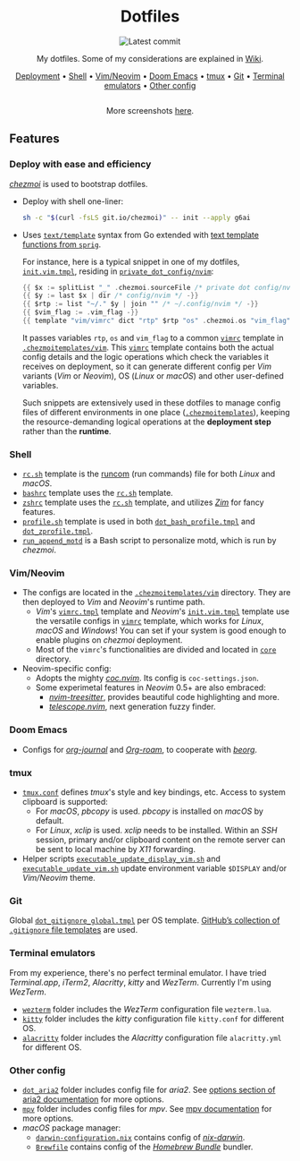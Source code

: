 <div align="center">

# Dotfiles

![Latest commit](https://img.shields.io/github/last-commit/g6ai/dotfiles?style=flat)

My dotfiles. Some of my considerations are explained in [Wiki](https://github.com/g6ai/dotfiles/wiki).

[Deployment](#deploy-with-ease-and-efficiency) • [Shell](#shell) • [Vim/Neovim](#vimneovim) • [Doom Emacs](#doom-emacs) • [tmux](#tmux) • [Git](#git) • [Terminal emulators](#terminal-emulators) • [Other config](#other-config)

<picture>
  <source media="(prefers-color-scheme: dark)" srcset="https://github.com/g6ai/dotfiles/wiki/screenshots/dark.png">
  <source media="(prefers-color-scheme: light)" srcset="https://github.com/g6ai/dotfiles/wiki/screenshots/light.png">
  <img alt="" src="https://github.com/g6ai/dotfiles/wiki/screenshots/dark.png">
</picture>

More screenshots [here](https://github.com/g6ai/dotfiles/wiki/Screenshots).

</div>

## Features

### Deploy with ease and efficiency

[*chezmoi*](https://www.chezmoi.io/) is used to bootstrap dotfiles.

* Deploy with shell one-liner:
    ```sh
    sh -c "$(curl -fsLS git.io/chezmoi)" -- init --apply g6ai
    ```

* Uses [`text/template`](https://pkg.go.dev/text/template) syntax from Go extended with [text template functions from `sprig`](http://masterminds.github.io/sprig/).

    For instance, here is a typical snippet in one of my dotfiles, [`init.vim.tmpl`](https://github.com/g6ai/dotfiles/blob/main/private_dot_config/nvim/init.vim.tmpl), residing in [`private_dot_config/nvim`](https://github.com/g6ai/dotfiles/tree/main/private_dot_config/nvim):
    ```go
    {{ $x := splitList "_" .chezmoi.sourceFile /* private dot config/nvim/init.vim.tmpl */ -}}
    {{ $y := last $x | dir /* config/nvim */ -}}
    {{ $rtp := list "~/." $y | join "" /* ~/.config/nvim */ -}}
    {{ $vim_flag := .vim_flag -}}
    {{ template "vim/vimrc" dict "rtp" $rtp "os" .chezmoi.os "vim_flag" $vim_flag -}}
    ```
    It passes variables `rtp`, `os` and `vim_flag` to a common [`vimrc`](https://github.com/g6ai/dotfiles/blob/main/.chezmoitemplates/vim/vimrc) template in [`.chezmoitemplates/vim`](https://github.com/g6ai/dotfiles/tree/main/.chezmoitemplates/vim). This [`vimrc`](https://github.com/g6ai/dotfiles/blob/main/.chezmoitemplates/vim/vimrc) template contains both the actual config details and the logic operations which check the variables it receives on deployment, so it can generate different config per *Vim* variants (*Vim* or *Neovim*), OS (*Linux* or *macOS*) and other user-defined variables.

    Such snippets are extensively used in these dotfiles to manage config files of different environments in one place ([`.chezmoitemplates`](https://github.com/g6ai/dotfiles/tree/main/.chezmoitemplates)), keeping the resource-demanding logical operations at the **deployment step** rather than the **runtime**.

### Shell
* [`rc.sh`](https://github.com/g6ai/dotfiles/blob/main/.chezmoitemplates/rc.sh) template is the [runcom](https://en.wikipedia.org/wiki/RUNCOM) (run commands) file for both *Linux* and *macOS*.
* [`bashrc`](https://github.com/g6ai/dotfiles/blob/main/.chezmoitemplates/bashrc) template uses the [`rc.sh`](https://github.com/g6ai/dotfiles/blob/main/.chezmoitemplates/rc.sh) template.
* [`zshrc`](https://github.com/g6ai/dotfiles/blob/main/.chezmoitemplates/zshrc) template uses the [`rc.sh`](https://github.com/g6ai/dotfiles/blob/main/.chezmoitemplates/rc.sh) template, and utilizes [*Zim*](https://zimfw.sh/) for fancy features.
* [`profile.sh`](https://github.com/g6ai/dotfiles/blob/main/.chezmoitemplates/profile.sh) template is used in both [`dot_bash_profile.tmpl`](https://github.com/g6ai/dotfiles/blob/main/dot_bash_profile.tmpl) and [`dot_zprofile.tmpl`](https://github.com/g6ai/dotfiles/blob/main/dot_zprofile.tmpl).
* [`run_append_motd`](https://github.com/g6ai/dotfiles/blob/main/run_append_motd) is a Bash script to personalize motd, which is run by *chezmoi*.

### Vim/Neovim
* The configs are located in the [`.chezmoitemplates/vim`](https://github.com/g6ai/dotfiles/tree/main/.chezmoitemplates/vim) directory. They are then deployed to *Vim* and *Neovim*'s runtime path.
    * *Vim*'s [`vimrc.tmpl`](https://github.com/g6ai/dotfiles/blob/main/dot_vim/vimrc.tmpl) template and *Neovim*'s [`init.vim.tmpl`](https://github.com/g6ai/dotfiles/blob/main/private_dot_config/nvim/init.vim.tmpl) template use the versatile configs in [`vimrc`](https://github.com/g6ai/dotfiles/blob/main/.chezmoitemplates/vim/vimrc) template, which works for *Linux*, *macOS* and *Windows*! You can set if your system is good enough to enable plugins on *chezmoi* deployment.
    * Most of the `vimrc`'s functionalities are divided and located in [`core`](https://github.com/g6ai/dotfiles/tree/main/.chezmoitemplates/vim/core) directory.
* Neovim-specific config:
    * Adopts the mighty [*coc.nvim*](https://github.com/neoclide/coc.nvim). Its config is `coc-settings.json`.
    * Some experimetal features in *Neovim* 0.5+ are also embraced:
        * [*nvim-treesitter*](https://github.com/nvim-treesitter/nvim-treesitter), provides beautiful code highlighting and more.
        * [*telescope.nvim*](https://github.com/nvim-telescope/telescope.nvim), next generation fuzzy finder.

### Doom Emacs

* Configs for [*org-journal*](https://github.com/bastibe/org-journal) and [*Org-roam*](https://github.com/org-roam/org-roam), to cooperate with [*beorg*](https://beorgapp.com/manual/).

### tmux
* [`tmux.conf`](https://github.com/g6ai/dotfiles/blob/main/private_dot_config/tmux/tmux.conf) defines *tmux*'s style and key bindings, etc. Access to system clipboard is supported:
  * For *macOS*, *pbcopy* is used. *pbcopy* is installed on *macOS* by default.
  * For *Linux*, *xclip* is used. *xclip* needs to be installed. Within an *SSH* session, primary and/or clipboard content on the remote server can be sent to local machine by *X11* forwarding.
* Helper scripts [`executable_update_display_vim.sh`](https://github.com/g6ai/dotfiles/blob/main/private_dot_config/tmux/executable_update_display_vim.sh) and [`executable_update_vim.sh`](https://github.com/g6ai/dotfiles/blob/main/private_dot_config/tmux/executable_update_vim.sh) update environment variable `$DISPLAY` and/or *Vim/Neovim* theme.

### Git

Global [`dot_gitignore_global.tmpl`](https://github.com/g6ai/dotfiles/blob/main/dot_gitignore_global.tmpl) per OS template. [GitHub’s collection of `.gitignore` file templates](https://github.com/github/gitignore) are used.

### Terminal emulators
From my experience, there's no perfect terminal emulator. I have tried *Terminal.app*, *iTerm2*, *Alacritty*, *kitty* and *WezTerm*. Currently I'm using *WezTerm*.
* [`wezterm`](https://github.com/g6ai/dotfiles/tree/main/private_dot_config/wezterm) folder includes the *WezTerm* configuration file `wezterm.lua`.
* [`kitty`](https://github.com/g6ai/dotfiles/tree/main/private_dot_config/kitty) folder includes the *kitty* configuration file `kitty.conf` for different OS.
* [`alacritty`](https://github.com/g6ai/dotfiles/tree/main/private_dot_config/alacritty) folder includes the *Alacritty* configuration file `alacritty.yml` for different OS.

### Other config
* [`dot_aria2`](https://github.com/g6ai/dotfiles/tree/main/dot_aria2) folder includes config file for *aria2*. See [options section of aria2 documentation](https://aria2.github.io/manual/en/html/aria2c.html#options) for more options.
* [`mpv`](https://github.com/g6ai/dotfiles/tree/main/private_dot_config/mpv) folder includes config files for *mpv*. See [mpv documentation](https://mpv.io/manual/master/) for more options.
* *macOS* package manager:
    * [`darwin-configuration.nix`](https://github.com/g6ai/dotfiles/blob/main/dot_nixpkgs/darwin-configuration.nix) contains config of [*nix-darwin*](https://github.com/LnL7/nix-darwin).
    * [`Brewfile`](https://github.com/g6ai/dotfiles/blob/main/private_dot_config/Brewfile) contains config of the [*Homebrew Bundle*](https://github.com/Homebrew/homebrew-bundle) bundler.

